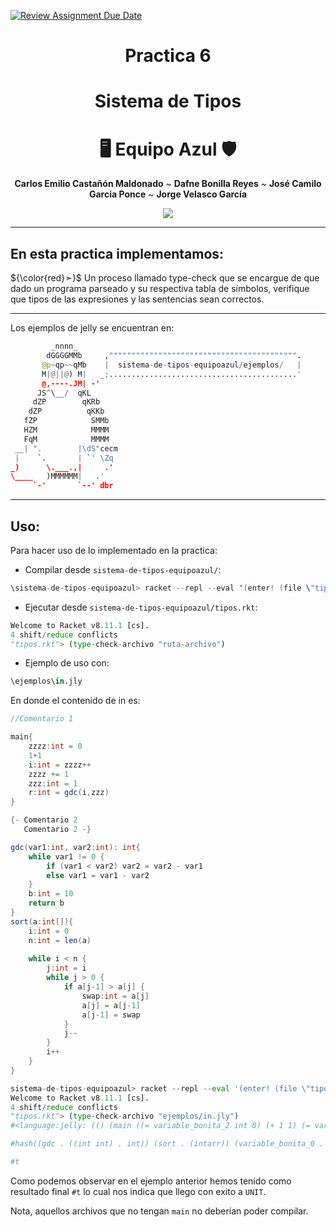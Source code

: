 [![Review Assignment Due Date](https://classroom.github.com/assets/deadline-readme-button-24ddc0f5d75046c5622901739e7c5dd533143b0c8e959d652212380cedb1ea36.svg)](https://classroom.github.com/a/QZV_C9WU)

<div align="center">

#  **Practica 6** 

# **Sistema de Tipos**

# 🖥️ **Equipo Azul** 🛡️

**Carlos Emilio Castañón Maldonado** ~ **Dafne Bonilla Reyes** ~ **José Camilo Garcia Ponce**  ~ **Jorge Velasco García**

</div>


<div align="center">

[![](https://media.tenor.com/nCmws_LoEG8AAAAi/pokemon-eeveelution.gif)](https://www.youtube.com/watch?v=X8avbciUP3c)

</div>

---

## **En esta practica implementamos:**

${\color{red}➣}$ Un proceso llamado type-check que se encargue de que
dado un programa parseado y su respectiva tabla de símbolos, verifique que tipos de las expresiones y
las sentencias sean correctos.

-------------

Los ejemplos de jelly se encuentran en:

```Python
         _nnnn_                      
        dGGGGMMb     ,"""""""""""""""""""""""""""""""""""""""""".
       @p~qp~~qMb    |  sistema-de-tipos-equipoazul/ejemplos/   |
       M|@||@) M|   _;..........................................'
       @,----.JM| -'
      JS^\__/  qKL
     dZP        qKRb
    dZP          qKKb
   fZP            SMMb
   HZM            MMMM
   FqM            MMMM
 __| ".        |\dS"cecm
 |    `.       | `' \Zq
_)      \.___.,|     .'
\____   )MMMMMM|   .'
     `-'       `--' dbr
```

<!---
ASCII recuperado de https://www.asciiart.eu/computers/linux
-->

--------

## **Uso:**

Para hacer uso de lo implementado en la practica:
- Compilar desde `sistema-de-tipos-equipoazul/`:

```Kotlin
\sistema-de-tipos-equipoazul> racket --repl --eval '(enter! (file \"tipos.rkt\"))'
```

- Ejecutar desde `sistema-de-tipos-equipoazul/tipos.rkt`:

```Python
Welcome to Racket v8.11.1 [cs].
4 shift/reduce conflicts
"tipos.rkt"> (type-check-archivo "ruta-archivo")
```

- Ejemplo de uso con:

```Python
\ejemplos\in.jly
```

En donde el contenido de in es:

```Java
//Comentario 1

main{
    zzzz:int = 0
    1+1
    i:int = zzzz++
    zzzz += 1
    zzz:int = 1
    r:int = gdc(i,zzz)
}

{- Comentario 2
   Comentario 2 -}

gdc(var1:int, var2:int): int{
    while var1 != 0 {
        if (var1 < var2) var2 = var2 - var1
        else var1 = var1 - var2
    }
    b:int = 10
    return b
}
sort(a:int[]){
    i:int = 0
    n:int = len(a)
    
    while i < n {
        j:int = i
        while j > 0 {
            if a[j-1] > a[j] {
                swap:int = a[j]
                a[j] = a[j-1]
                a[j-1] = swap
            }
            j--
        }
        i++
    }
}
```

```Python
sistema-de-tipos-equipoazul> racket --repl --eval '(enter! (file \"tipos.rkt\"))'
Welcome to Racket v8.11.1 [cs].
4 shift/reduce conflicts
"tipos.rkt"> (type-check-archivo "ejemplos/in.jly")
#<language:jelly: (() (main ((= variable_bonita_2 int 0) (+ 1 1) (= variable_bonita_1 int (= variable_bonita_2 (+ variable_bonita_2 1))) (= variable_bonita_2 (+ variable_bonita_2 1)) (= variable_bonita_0 int 1) (= variable_bonita_3 int (usop gdc (variable_bonita_1 variable_bonita_0))))) ((metodo gdc ((: variable_bonita_4 int) (: variable_bonita_6 int)) int ((whilejly (!= variable_bonita_4 0) ((ifjly (< variable_bonita_4 variable_bonita_6) ((= variable_bonita_6 (- variable_bonita_6 variable_bonita_4))) ((= variable_bonita_4 (- variable_bonita_4 variable_bonita_6)))))) (= variable_bonita_5 int 10)) (return variable_bonita_5)) (funcion sort ((: variable_bonita_10 intarr)) ((= variable_bonita_9 int 0) (= variable_bonita_7 int (len variable_bonita_10)) (whilejly (< variable_bonita_9 variable_bonita_7) ((= variable_bonita_11 int variable_bonita_9) (whilejly (> variable_bonita_11 0) ((ifjly (> (arr-pos variable_bonita_10 (- variable_bonita_11 1)) (arr-pos variable_bonita_10 variable_bonita_11)) ((= variable_bonita_8 int (arr-pos variable_bonita_10 variable_bonita_11)) (= (arr-pos variable_bonita_10 variable_bonita_11) (arr-pos variable_bonita_10 (- variable_bonita_11 1))) (= (arr-pos variable_bonita_10 (- variable_bonita_11 1)) variable_bonita_8)) ()) (= variable_bonita_11 (- variable_bonita_11 1)))) (= variable_bonita_9 (+ variable_bonita_9 1))))))))>

#hash((gdc . ((int int) . int)) (sort . (intarr)) (variable_bonita_0 . int) (variable_bonita_1 . int) (variable_bonita_10 . intarr) (variable_bonita_11 . int) (variable_bonita_2 . int) (variable_bonita_3 . int) (variable_bonita_4 . int) (variable_bonita_5 . int) (variable_bonita_6 . int) (variable_bonita_7 . int) (variable_bonita_8 . int) (variable_bonita_9 . int))

#t
```

Como podemos observar en el ejemplo anterior hemos tenido como resultado final `#t` lo cual nos indica que llego con exito a `UNIT`.

Nota, aquellos archivos que no tengan `main`  no deberían poder compilar. 
